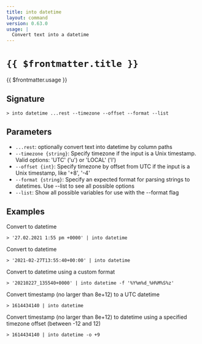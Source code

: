 ```yaml
---
title: into datetime
layout: command
version: 0.63.0
usage: |
  Convert text into a datetime
---
```


# `{{ $frontmatter.title }}`

<div style='white-space: pre-wrap;'>{{ $frontmatter.usage }}</div>

## Signature

```> into datetime ...rest --timezone --offset --format --list```

## Parameters

 -  `...rest`: optionally convert text into datetime by column paths
 -  `--timezone {string}`: Specify timezone if the input is a Unix timestamp. Valid options: 'UTC' ('u') or 'LOCAL' ('l')
 -  `--offset {int}`: Specify timezone by offset from UTC if the input is a Unix timestamp, like '+8', '-4'
 -  `--format {string}`: Specify an expected format for parsing strings to datetimes. Use --list to see all possible options
 -  `--list`: Show all possible variables for use with the --format flag

## Examples

Convert to datetime
```shell
> '27.02.2021 1:55 pm +0000' | into datetime
```

Convert to datetime
```shell
> '2021-02-27T13:55:40+00:00' | into datetime
```

Convert to datetime using a custom format
```shell
> '20210227_135540+0000' | into datetime -f '%Y%m%d_%H%M%S%z'
```

Convert timestamp (no larger than 8e+12) to a UTC datetime
```shell
> 1614434140 | into datetime
```

Convert timestamp (no larger than 8e+12) to datetime using a specified timezone offset (between -12 and 12)
```shell
> 1614434140 | into datetime -o +9
```
